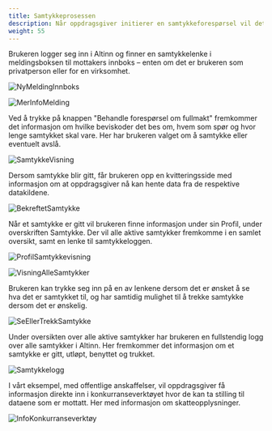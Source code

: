 ```yaml
---
title: Samtykkeprosessen
description: Når oppdragsgiver initierer en samtykkeforespørsel vil det bli sendt en sms og/eller epost med varsling om at brukeren har mottatt en ny forespørsel i Altinn.
weight: 55
---
```



Brukeren logger seg inn i Altinn og finner en samtykkelenke i meldingsboksen til mottakers innboks – enten om det er brukeren som privatperson eller for en virksomhet.

![NyMeldingInnboks](/images/guides/ebevis/ebevis_consent1.png "Ny melding i innboks")

![MerInfoMelding](/images/guides/ebevis/ebevis_consent2.png "Åpnet melding")

Ved å trykke på knappen "Behandle forespørsel om fullmakt" fremkommer det informasjon om hvilke beviskoder det bes om, hvem som spør og hvor lenge samtykket skal vare.
Her har brukeren valget om å samtykke eller eventuelt avslå.

![SamtykkeVisning](/images/guides/ebevis/ebevis_consent3.png "Visning av samtykke")

Dersom samtykke blir gitt, får brukeren opp en kvitteringsside med informasjon om at oppdragsgiver nå kan hente data fra de respektive datakildene.

![BekreftetSamtykke](/images/guides/ebevis/ebevis_consent4.png "Bekreftet samtykke")

Når et samtykke er gitt vil brukeren finne informasjon under sin Profil, under overskriften Samtykke.
Der vil alle aktive samtykker fremkomme i en samlet oversikt, samt en lenke til samtykkeloggen.

![ProfilSamtykkevisning](/images/guides/ebevis/ebevis_consent5.png "Samtykkevisning i Profil")

![VisningAlleSamtykker](/images/guides/ebevis/ebevis_consent6.png "Alle samtykker")

Brukeren kan trykke seg inn på en av lenkene dersom det er ønsket å se hva det er samtykket til, og har samtidig mulighet til å trekke samtykke dersom det er ønskelig.

![SeEllerTrekkSamtykke](/images/guides/ebevis/ebevis_consent7.png "Se eller trekke samtykke")

Under oversikten over alle aktive samtykker har brukeren en fullstendig logg over alle samtykker i Altinn.
Her fremkommer det informasjon om et samtykke er gitt, utløpt, benyttet og trukket.

![Samtykkelogg](/images/guides/ebevis/ebevis_consent8.png "Samtykkelogg")

I vårt eksempel, med offentlige anskaffelser, vil oppdragsgiver få informasjon direkte inn i konkurranseverktøyet hvor de kan ta stilling til dataene som er mottatt.
Her med informasjon om skatteopplysninger.

![InfoKonkurranseverktøy](/images/guides/ebevis/ebevis_consent9.png "Informasjon i samtykkeverktøy")

